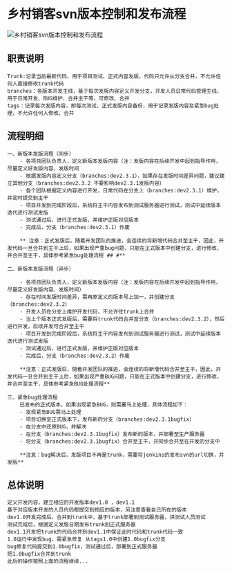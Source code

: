 乡村销客svn版本控制和发布流程
===
![乡村销客svn版本控制和发布流程](http://i.imgur.com/0UpW1J7.png)

职责说明
---
	Trunk:记录当前最新代码，用于项目测试、正式内容发版，代码只允许从分支合并，不允许任何人直接修改trunk代码
	branches：各版本开发主线，基于每次发版内容定义开发分支，开发人员日常代码管理主线，用于日常开发、BUG维护、合并主干等，可修改、合并
	tags：记录每次发版内容，即每次测试、正式发版内容备份，用于记录发版内容及紧急bug处理，不允许任何人修改、合并

流程明细
---
	一、新版本发版流程（同步）
		- 各项目团队负责人，定义新版本发版内容（注：发版内容在后续开发中起到指导作用，尽量定义好发版内容、发版时间
		- 根据发版内容定义分支（branches:dev2.3.1），如果存在发版时间差异问题，建议建立其他分支（branches:dev2.3.2 不要影响dev2.3.1发版内容）
		- 各个团队根据定义内容进行开发，日常代码在分支上（branches:dev2.3.1）维护，并定时提交到主干
		- 项目开发到完成阶段后，系统将主干内容发布到测试服务器进行测试，测试中延续版本迭代进行测试发版
		- 测试通过后，进行正式发版，并维护正版对应版本
		- 完成后，分支（branches:dev2.3.1）作废
		
		** 注意：正式发版后，随着开发团队的推进，会连续的将新增代码合并至主干，因此，开发代码一旦合并到主干上后，如果出现严重bug问题，只能在正式版本中创建分支，进行修改，并合并至主干，具体参考紧急bug处理流程 ## #**
		
	二、新版本发版流程（异步）
		
		- 各项目团队负责人，定义新版本发版内容（注：发版内容在后续开发中起到指导作用，尽量定义好发版内容、发版时间） 
		- 存在时间发版时间差异，需再原定义的版本号上加一，并创建分支（branches:dev2.3.2）
		- 开发人员在分支上维护开发代码，不允许往trunk上合并
		- 当上个版本正式发版后，需要将trunk代码合并至分支（branches:dev2.3.2），然后进行开发，后续开发可合并至主干
		- 项目开发到完成阶段后，系统将主干内容发布到测试服务器进行测试，测试中延续版本迭代进行测试发版
		- 测试通过后，进行正式发版，并维护正版对应版本
		- 完成后，分支（branches:dev2.3.2）作废
		
		**注意：正式发版后，随着开发团队的推进，会连续的将新增代码合并至主干，因此，开发代码一旦合并到主干上后，如果出现严重BUG问题，只能在正式版本中创建分支，进行修改，并合并至主干，具体参考紧急BUG处理流程**

	三、紧急bug处理流程
		已发布的正式版本，如果出现紧急BUG，则需要马上处理，具体流程如下：
		- 发现紧急BUG需马上处理
		- 项目切换至正式版本下，发布新的分支（branches:dev2.3.1bugfix）
		- 在分支中还原BUG，并解决
		- 在分支（branches:dev2.3.1bugfix）发布新的版本，并部署至生产服务器
		- 将分支（branches:dev2.3.1bugfix）合并至主干，并同步合并至在开发的分支中
		
		**注意：bug解决后，发版项目不再是trunk，需要将jenkins的发布svn的url切换，并发版**


总体说明
---
	定义开发内容，建立相应的开发版本dev1.0 ，dev1.1
	基于对应版本开发的人员代码都提交到相应的版本，另注意查看自己所在的版本
	dev1.0开发完成后，合并到trunk中，基于trunk部署到测试服务器，供测试人员测试
	测试完成后，根据定义发版日期发布trunk到正式服务器
	dev1.1开发把trunk的代码合并到dev1.1中保证此时代码和trunk代码一致
	1.0运行中发现bug，需紧急修复 从tags1.0中创建1.0bugfix分支
	bug修复代码提交到1.0bugfix，测试通过后，部署到正式服务器
	把1.0bugfix合并到trunk
	此后的操作按照上面的流程继续...

